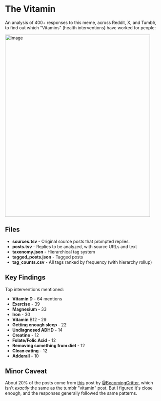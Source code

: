# The Vitamin

An analysis of 400+ responses to this meme, across Reddit, X, and Tumblr, to find out which "Vitamins" (health interventions) have worked for people:

<img width="475" height="597" alt="image" src="https://github.com/user-attachments/assets/a976d72f-a4f5-4b40-acb9-b7347af1e7cb" />

## Files

- **sources.tsv** - Original source posts that prompted replies.
- **posts.tsv** - Replies to be analyzed, with source URLs and text
- **taxonomy.json** - Hierarchical tag system
- **tagged_posts.json** - Tagged posts
- **tag_counts.csv** - All tags ranked by frequency (with hierarchy rollup)

## Key Findings

Top interventions mentioned:
- **Vitamin D** - 64 mentions
- **Exercise** - 39
- **Magnesium** - 33
- **Iron** - 30
- **Vitamin** B12 - 29
- **Getting enough sleep** - 22
- **Undiagnosed ADHD** - 14
- **Creatine** - 12
- **Folate/Folic Acid** - 12
- **Removing something from diet** - 12
- **Clean eating** - 12
- **Adderall** - 10

## Minor Caveat

About 20% of the posts come from [this](https://x.com/BecomingCritter/status/1900621198826107239) post by [@BecomingCritter](https://x.com/BecomingCritter), which isn't _exactly_ the same as the tumblr "vitamin" post. But I figured it's close enough, and the responses generally followed the same patterns.
